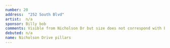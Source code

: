 ```yaml
---
number: 20
address:  "252 South Blvd"
artist:  n/a
sponsor: Billy bob
comments: Visible from Nicholson Dr but size does not correspond with billboards
debuted: n/a
name: Nicholson Drive pillars
---
```

